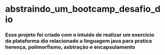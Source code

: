 # abstraindo_um_bootcamp_desafio_dio
### Esse projeto foi criado com o intuido de realizar um exercicio da plataforma dio relacionado a linguagem java para pratica herença, polimorfismo, asbtração e encapsulamento
